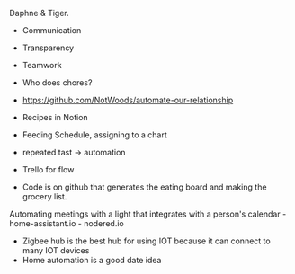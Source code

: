 
Daphne & Tiger.

- Communication
- Transparency
- Teamwork

- Who does chores?
- https://github.com/NotWoods/automate-our-relationship 

- Recipes in Notion
- Feeding Schedule, assigning to a chart
- repeated tast -> automation
- Trello for flow
- Code is on github that generates the eating board and making the grocery list.

Automating meetings with a light that integrates with a person's calendar
    - home-assistant.io
    - nodered.io

- Zigbee hub is the best hub for using IOT because it can connect to many IOT devices
- Home automation is a good date idea
